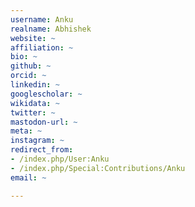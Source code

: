 ```yaml
---
username: Anku
realname: Abhishek
website: ~
affiliation: ~
bio: ~
github: ~
orcid: ~
linkedin: ~
googlescholar: ~
wikidata: ~
twitter: ~
mastodon-url: ~
meta: ~
instagram: ~
redirect_from:
- /index.php/User:Anku
- /index.php/Special:Contributions/Anku
email: ~

---
```

